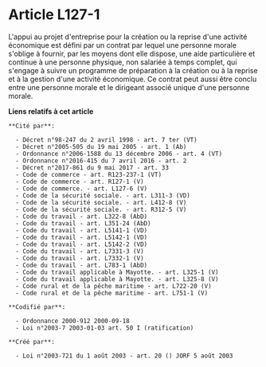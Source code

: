 # Article L127-1

L'appui au projet d'entreprise pour la création ou la reprise d'une activité économique est défini par un contrat par lequel
une personne morale s'oblige à fournir, par les moyens dont elle dispose, une aide particulière et continue à une personne
physique, non salariée à temps complet, qui s'engage à suivre un programme de préparation à la création ou à la reprise et à
la gestion d'une activité économique. Ce contrat peut aussi être conclu entre une personne morale et le dirigeant associé
unique d'une personne morale.

**Liens relatifs à cet article**

	**Cité par**:

	  - Décret n°98-247 du 2 avril 1998 - art. 7 ter (VT)
	  - Décret n°2005-505 du 19 mai 2005 - art. 1 (Ab)
	  - Ordonnance n°2006-1588 du 13 décembre 2006 - art. 4 (VT)
	  - Ordonnance n°2016-415 du 7 avril 2016 - art. 2
	  - Décret n°2017-861 du 9 mai 2017 - art. 33
	  - Code de commerce - art. R123-237-1 (VT)
	  - Code de commerce - art. R127-1 (V)
	  - Code de commerce. - art. L127-6 (V)
	  - Code de la sécurité sociale. - art. L311-3 (VD)
	  - Code de la sécurité sociale. - art. L412-8 (V)
	  - Code de la sécurité sociale. - art. R312-5 (V)
	  - Code du travail - art. L322-8 (AbD)
	  - Code du travail - art. L351-24 (AbD)
	  - Code du travail - art. L5141-1 (VD)
	  - Code du travail - art. L5142-1 (VD)
	  - Code du travail - art. L5142-2 (VD)
	  - Code du travail - art. L7331-3 (V)
	  - Code du travail - art. L7332-1 (V)
	  - Code du travail - art. L783-1 (AbD)
	  - Code du travail applicable à Mayotte. - art. L325-1 (V)
	  - Code du travail applicable à Mayotte. - art. L325-8 (V)
	  - Code rural et de la pêche maritime - art. L722-20 (V)
	  - Code rural et de la pêche maritime - art. L751-1 (V)

	**Codifié par**:

	  - Ordonnance 2000-912 2000-09-18
	  - Loi n°2003-7 2003-01-03 art. 50 I (ratification)

	**Créé par**:

	  - Loi n°2003-721 du 1 août 2003 - art. 20 () JORF 5 août 2003
